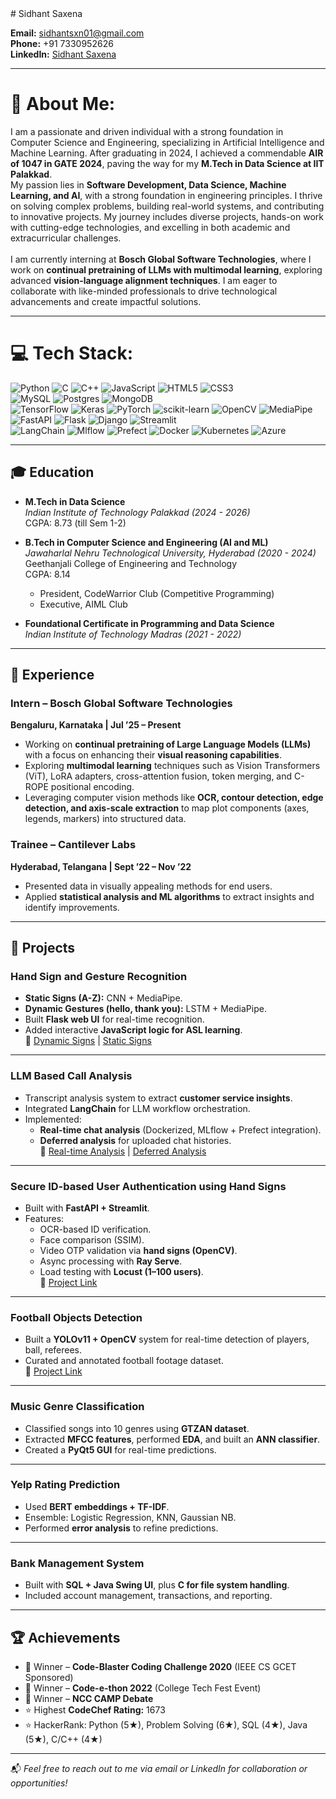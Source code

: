 <link rel="stylesheet" href="assets/css/style.css">
# Sidhant Saxena

**Email:** [sidhantsxn01@gmail.com](mailto:sidhantsxn01@gmail.com)  
**Phone:** +91 7330952626  
**LinkedIn:** [Sidhant Saxena](https://www.linkedin.com/in/sidhant-saxena/)  

---

# 💫 About Me:
I am a passionate and driven individual with a strong foundation in Computer Science and Engineering, specializing in Artificial Intelligence and Machine Learning. After graduating in 2024, I achieved a commendable **AIR of 1047 in GATE 2024**, paving the way for my **M.Tech in Data Science at IIT Palakkad**.<br>
My passion lies in **Software Development, Data Science, Machine Learning, and AI**, with a strong foundation in engineering principles. I thrive on solving complex problems, building real-world systems, and contributing to innovative projects. My journey includes diverse projects, hands-on work with cutting-edge technologies, and excelling in both academic and extracurricular challenges.  
<br>
I am currently interning at **Bosch Global Software Technologies**, where I work on **continual pretraining of LLMs with multimodal learning**, exploring advanced **vision-language alignment techniques**. I am eager to collaborate with like-minded professionals to drive technological advancements and create impactful solutions.

---

# 💻 Tech Stack:
 ![Python](https://img.shields.io/badge/python-3670A0?style=for-the-badge&logo=python&logoColor=ffdd54) ![C](https://img.shields.io/badge/c-%2300599C.svg?style=for-the-badge&logo=c&logoColor=white) ![C++](https://img.shields.io/badge/c++-%2300599C.svg?style=for-the-badge&logo=c%2B%2B&logoColor=white) ![JavaScript](https://img.shields.io/badge/javascript-%23323330.svg?style=for-the-badge&logo=javascript&logoColor=%23F7DF1E) ![HTML5](https://img.shields.io/badge/html5-%23E34F26.svg?style=for-the-badge&logo=html5&logoColor=white) ![CSS3](https://img.shields.io/badge/css3-%231572B6.svg?style=for-the-badge&logo=css3&logoColor=white)  
![MySQL](https://img.shields.io/badge/mysql-4479A1.svg?style=for-the-badge&logo=mysql&logoColor=white) ![Postgres](https://img.shields.io/badge/postgres-%23316192.svg?style=for-the-badge&logo=postgresql&logoColor=white) ![MongoDB](https://img.shields.io/badge/MongoDB-%234ea94b.svg?style=for-the-badge&logo=mongodb&logoColor=white)  
![TensorFlow](https://img.shields.io/badge/TensorFlow-%23FF6F00.svg?style=for-the-badge&logo=TensorFlow&logoColor=white) ![Keras](https://img.shields.io/badge/Keras-%23D00000.svg?style=for-the-badge&logo=Keras&logoColor=white) ![PyTorch](https://img.shields.io/badge/PyTorch-%23EE4C2C.svg?style=for-the-badge&logo=PyTorch&logoColor=white) ![scikit-learn](https://img.shields.io/badge/scikit--learn-%23F7931E.svg?style=for-the-badge&logo=scikit-learn&logoColor=white) ![OpenCV](https://img.shields.io/badge/opencv-%23white.svg?style=for-the-badge&logo=opencv&logoColor=white) ![MediaPipe](https://img.shields.io/badge/mediapipe-%2300A0FF.svg?style=for-the-badge&logo=google&logoColor=white)  
![FastAPI](https://img.shields.io/badge/FastAPI-%23009688.svg?style=for-the-badge&logo=fastapi&logoColor=white) ![Flask](https://img.shields.io/badge/flask-%23000.svg?style=for-the-badge&logo=flask&logoColor=white) ![Django](https://img.shields.io/badge/django-%23092E20.svg?style=for-the-badge&logo=django&logoColor=white) ![Streamlit](https://img.shields.io/badge/streamlit-%23FF4B4B.svg?style=for-the-badge&logo=streamlit&logoColor=white)  
![LangChain](https://img.shields.io/badge/LangChain-%23009B77.svg?style=for-the-badge&logo=chainlink&logoColor=white) ![Mlflow](https://img.shields.io/badge/Mlflow-%23d9ead3.svg?style=for-the-badge&logo=numpy&logoColor=blue) ![Prefect](https://img.shields.io/badge/Prefect-%23192A56.svg?style=for-the-badge&logo=prefect&logoColor=white) ![Docker](https://img.shields.io/badge/docker-%230db7ed.svg?style=for-the-badge&logo=docker&logoColor=white) ![Kubernetes](https://img.shields.io/badge/Kubernetes-%23326CE5.svg?style=for-the-badge&logo=kubernetes&logoColor=white) ![Azure](https://img.shields.io/badge/azure-%230072C6.svg?style=for-the-badge&logo=microsoftazure&logoColor=white)  

---

## 🎓 Education

- **M.Tech in Data Science**  
  *Indian Institute of Technology Palakkad (2024 - 2026)*  
  CGPA: 8.73 (till Sem 1-2)

- **B.Tech in Computer Science and Engineering (AI and ML)**  
  *Jawaharlal Nehru Technological University, Hyderabad (2020 - 2024)*  
  Geethanjali College of Engineering and Technology  
  CGPA: 8.14  
  - President, CodeWarrior Club (Competitive Programming)  
  - Executive, AIML Club  

- **Foundational Certificate in Programming and Data Science**  
  *Indian Institute of Technology Madras (2021 - 2022)*  

---

## 💼 Experience

### Intern – Bosch Global Software Technologies  
**Bengaluru, Karnataka | Jul ’25 – Present**  
- Working on **continual pretraining of Large Language Models (LLMs)** with a focus on enhancing their **visual reasoning capabilities**.  
- Exploring **multimodal learning** techniques such as Vision Transformers (ViT), LoRA adapters, cross-attention fusion, token merging, and C-ROPE positional encoding.  
- Leveraging computer vision methods like **OCR, contour detection, edge detection, and axis-scale extraction** to map plot components (axes, legends, markers) into structured data.  

### Trainee – Cantilever Labs  
**Hyderabad, Telangana | Sept ’22 – Nov ’22**  
- Presented data in visually appealing methods for end users.  
- Applied **statistical analysis and ML algorithms** to extract insights and identify improvements.  

---

## 🚀 Projects

### Hand Sign and Gesture Recognition  
- **Static Signs (A-Z):** CNN + MediaPipe.  
- **Dynamic Gestures (hello, thank you):** LSTM + MediaPipe.  
- Built **Flask web UI** for real-time recognition.  
- Added interactive **JavaScript logic for ASL learning**.  
🔗 [Dynamic Signs](https://github.com/SidhantSaxena/Hand_Sign_Recognition) | [Static Signs](https://github.com/SidhantSaxena/ASL_Teaching_Tool)

---

### LLM Based Call Analysis  
- Transcript analysis system to extract **customer service insights**.  
- Integrated **LangChain** for LLM workflow orchestration.  
- Implemented:  
  - **Real-time chat analysis** (Dockerized, MLflow + Prefect integration).  
  - **Deferred analysis** for uploaded chat histories.  
🔗 [Real-time Analysis](https://github.com/SidhantSaxena/nlp_customer_service) | [Deferred Analysis](https://github.com/SidhantSaxena/llm_call_analysis)

---

### Secure ID-based User Authentication using Hand Signs  
- Built with **FastAPI + Streamlit**.  
- Features:  
  - OCR-based ID verification.  
  - Face comparison (SSIM).  
  - Video OTP validation via **hand signs (OpenCV)**.  
  - Async processing with **Ray Serve**.  
  - Load testing with **Locust (1–100 users)**.  
🔗 [Project Link](https://github.com/SidhantSaxena/customer_onboarding_cv)

---

### Football Objects Detection  
- Built a **YOLOv11 + OpenCV** system for real-time detection of players, ball, referees.  
- Curated and annotated football footage dataset.  
🔗 [Project Link](https://github.com/SidhantSaxena/Football_Objects_Detection)

---

### Music Genre Classification  
- Classified songs into 10 genres using **GTZAN dataset**.  
- Extracted **MFCC features**, performed **EDA**, and built an **ANN classifier**.  
- Created a **PyQt5 GUI** for real-time predictions.  

---

### Yelp Rating Prediction  
- Used **BERT embeddings + TF-IDF**.  
- Ensemble: Logistic Regression, KNN, Gaussian NB.  
- Performed **error analysis** to refine predictions.  

---

### Bank Management System  
- Built with **SQL + Java Swing UI**, plus **C for file system handling**.  
- Included account management, transactions, and reporting.  

---

## 🏆 Achievements
- 🥇 Winner – **Code-Blaster Coding Challenge 2020** (IEEE CS GCET Sponsored)  
- 🥇 Winner – **Code-e-thon 2022** (College Tech Fest Event)  
- 🥇 Winner – **NCC CAMP Debate**  
- ⭐ Highest **CodeChef Rating:** 1673  
- ⭐ HackerRank: Python (5★), Problem Solving (6★), SQL (4★), Java (5★), C/C++ (4★)  

---

📬 *Feel free to reach out to me via email or LinkedIn for collaboration or opportunities!*  
